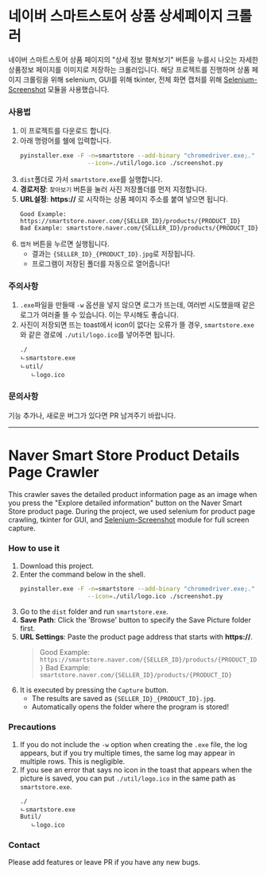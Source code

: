 # 네이버 스마트스토어 상품 상세페이지 크롤러

네이버 스마트스토어 상품 페이지의 "상세 정보 펼쳐보기" 버튼을 누를시 나오는 자세한 상품정보 페이지를 이미지로 저장하는 크롤러입니다. 해당 프로젝트를 진행하며 상품 페이지 크롤링을 위해 selenium, GUI를 위해 tkinter, 전체 화면 캡처를 위해 [Selenium-Screenshot](https://pypi.org/project/Selenium-Screenshot/) 모듈을 사용했습니다.

### 사용법
1. 이 프로젝트를 다운로드 합니다.
2. 아래 명령어를 쉘에 입력합니다.
   ```sh
   pyinstaller.exe -F -n=smartstore --add-binary "chromedriver.exe;." \
                      --icon=./util/logo.ico ./screenshot.py
   ```
3. ``dist``폴더로 가서 ``smartstore.exe``를 실행합니다.
4. **경로저장**: `찾아보기` 버튼을 눌러 사진 저장폴더를 먼저 지정합니다.
5. **URL설정**: **https://** 로 시작하는 상품 페이지 주소를 붙여 넣으면 됩니다.
   ```
   Good Example: https://smartstore.naver.com/{SELLER_ID}/products/{PRODUCT_ID}
   Bad Example: smartstore.naver.com/{SELLER_ID}/products/{PRODUCT_ID}
   ```
6. `캡처` 버튼을 누르면 실행됩니다.
   * 결과는 `{SELLER_ID}_{PRODUCT_ID}.jpg`로 저장됩니다.
   * 프로그램이 저장된 폴더를 자동으로 열어줍니다!


### 주의사항

1. `.exe`파일을 만들때 `-w` 옵션을 넣지 않으면 로그가 뜨는데, 여러번 시도했을때 같은로그가 여러줄 뜰 수 있습니다. 이는 무시해도 좋습니다.
2. 사진이 저장되면 뜨는 toast에서 icon이 없다는 오류가 뜰 경우, `smartstore.exe`와 같은 경로에 `./util/logo.ico`를 넣어주면 됩니다.
   ```
   ./
   ㄴsmartstore.exe
   ㄴutil/
      ㄴlogo.ico
   ```


### 문의사항

기능 추가나, 새로운 버그가 있다면 PR 남겨주기 바랍니다.

---

# Naver Smart Store Product Details Page Crawler

This crawler saves the detailed product information page as an image when you press the "Explore detailed information" button on the Naver Smart Store product page. During the project, we used selenium for product page crawling, tkinter for GUI, and [Selenium-Screenshot](https://pypi.org/project/Selenium-Screenshot/) module for full screen capture.

### How to use it
1. Download this project.
2. Enter the command below in the shell.
   ```sh
   pyinstaller.exe -F -n=smartstore --add-binary "chromedriver.exe;." \
                      --icon=./util/logo.ico ./screenshot.py
   ```
3. Go to the `dist` folder and run `smartstore.exe`.
4. **Save Path**: Click the 'Browse' button to specify the Save Picture folder first.
5. **URL Settings**: Paste the product page address that starts with **https://**.
   > Good Example: ``https://smartstore.naver.com/{SELLER_ID}/products/{PRODUCT_ID}``
   > Bad Example: ``smartstore.naver.com/{SELLER_ID}/products/{PRODUCT_ID}``
6. It is executed by pressing the `Capture` button.
   * The results are saved as `{SELLER_ID}_{PRODUCT_ID}.jpg`.
   * Automatically opens the folder where the program is stored!


### Precautions

1. If you do not include the `-w` option when creating the `.exe` file, the log appears, but if you try multiple times, the same log may appear in multiple rows. This is negligible.
2. If you see an error that says no icon in the toast that appears when the picture is saved, you can put `./util/logo.ico` in the same path as `smartstore.exe`.
   ```
   ./
   ㄴsmartstore.exe
   Butil/
      ㄴlogo.ico
   ```

### Contact

Please add features or leave PR if you have any new bugs.
